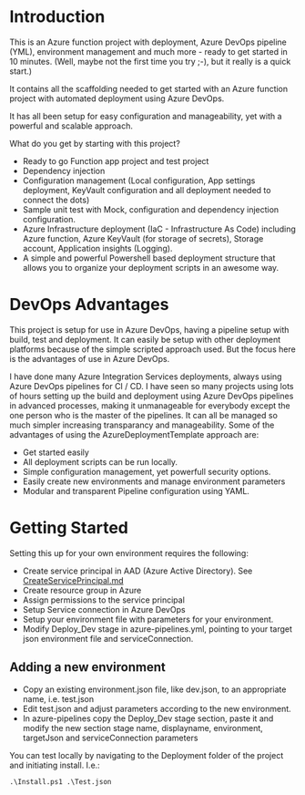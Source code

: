 # Introduction 

This is an Azure function project with deployment, Azure DevOps pipeline (YML), environment management and much more - ready to get started in 10 minutes. (Well, maybe not the first time you try ;-), but it really is a quick start.)

It contains all the scaffolding needed to get started with an Azure function project with automated deployment using Azure DevOps. 

It has all been setup for easy configuration and manageability, yet with a powerful and scalable approach. 

What do you get by starting with this project?
- Ready to go Function app project and test project
- Dependency injection
- Configuration management (Local configuration, App settings deployment, KeyVault configuration and all deployment needed to connect the dots)
- Sample unit test with Mock, configuration and dependency injection configuration.
- Azure Infrastructure deployment (IaC - Infrastructure As Code) including Azure function, Azure KeyVault (for storage of secrets), Storage account, Application insights (Logging). 
- A simple and powerful Powershell based deployment structure that allows you to organize your deployment scripts in an awesome way. 

# DevOps Advantages

This project is setup for use in Azure DevOps, having a pipeline setup with build, test and deployment. It can easily be setup with other deployment platforms because of the simple scripted approach used. But the focus here is the advantages of use in Azure DevOps. 

I have done many Azure Integration Services deployments, always using Azure DevOps pipelines for CI / CD. I have seen so many projects using lots of hours setting up the build and deployment using Azure DevOps pipelines in advanced processes, making it unmanageable for everybody except the one person who is the master of the pipelines. It can all be managed so much simpler increasing transparancy and manageability. Some of the advantages of using the AzureDeploymentTemplate approach are:

- Get started easily
- All deployment scripts can be run locally. 
- Simple configuration management, yet powerfull security options. 
- Easily create new environments and manage environment parameters
- Modular and transparent Pipeline configuration using YAML. 

# Getting Started

Setting this up for your own environment requires the following:

- Create service principal in AAD (Azure Active Directory). See [CreateServicePrincipal.md](Documentation/CreateServicePrincipal.md)
- Create resource group in Azure
- Assign permissions to the service principal
- Setup Service connection in Azure DevOps
- Setup your environment file with parameters for your environment. 
- Modify Deploy_Dev stage in azure-pipelines.yml, pointing to your target json environment file and serviceConnection.

## Adding a new environment

- Copy an existing environment.json file, like dev.json, to an appropriate name, i.e. test.json
- Edit test.json and adjust parameters according to the new environment. 
- In azure-pipelines copy the Deploy_Dev stage section, paste it and modify the new section stage name, displayname, environment, targetJson and serviceConnection parameters

You can test locally by navigating to the Deployment folder of the project and initiating install. I.e.: 
```
.\Install.ps1 .\Test.json
```